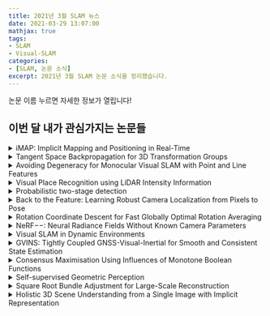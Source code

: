 ```yaml
---
title: 2021년 3월 SLAM 뉴스
date: 2021-03-29 13:07:00
mathjax: true
tags: 
- SLAM
- Visual-SLAM
categories: 
- [SLAM, 논문 소식]
excerpt: 2021년 3월 SLAM 논문 소식을 정리했습니다.
---
```


논문 이름 누르면 자세한 정보가 열립니다!

## 이번 달 내가 관심가지는 논문들

<details>
  <summary> iMAP: Implicit Mapping and Positioning in Real-Time </summary>

- [논문 링크](https://arxiv.org/abs/2103.12352)
- Andrew Davison 교수님 랩실 연구
- Multi-layer perceptron으로 scene representation을 표현?
- Unobserved holes도 자동으로 채울 수 있다?

</details>

<details>
  <summary> Tangent Space Backpropagation for 3D Transformation Groups </summary>

- [논문 링크](https://arxiv.org/pdf/2103.12032.pdf)
- $se(3)$와 $se(3)$ space를 backprop 할 수 있다는건, Gauss-Newton / Levenberg-Marquardt와 같은 iterative weighted least squares 없이 한번에 좋은 값을 얻어낼 수 있도록 학습할 수 있다는 것일까?

</details>

<details>
  <summary> Avoiding Degeneracy for Monocular Visual SLAM with Point and Line Features </summary>

- [논문 링크](https://arxiv.org/pdf/2103.01501.pdf)
- 명현 교수님 랩실
- Point + Line을 이용하는건 꼭 봐야한다!

</details>

<details>
  <summary> Visual Place Recognition using LiDAR Intensity Information </summary>

- [논문 링크](https://arxiv.org/pdf/2103.09605.pdf)
- Grisetti & Stachniss 교수님 랩실
- Visual localization 연구도 굉장히 오래됬고, LiDAR intensity 이미지도 쓴지 오래됬는데 이런 연구가 이제서야 나타나게 된건 왜 때문일까?

</details>

<details>
  <summary> Probabilistic two-stage detection </summary>

- [논문 링크](https://arxiv.org/pdf/2103.07461.pdf)
- CenterNet v2
- Two-stage detector인데 이렇게 빠르다고? ㄷㄷ

</details>

<details>
  <summary> Back to the Feature: Learning Robust Camera Localization from Pixels to Pose </summary>

- [논문 링크](https://arxiv.org/pdf/2103.09213.pdf)
- Paul-Edouard Sarlin의 새 논문.
- Victor Larsson, Marc Pollefeys, Torsten Sattler, Vincent Lepetit등 유명 연구자 다수 참여. 
- 현재 visual localization 연구의 최앞단이 아닐까?
- 이전의 HFNet의 경우는 사전에 만들어둔 SfM 모델에 대해 Global feature (e.g. NetVLAD)와 local feature (e.g. SuperPoint) 등을 이용해서 pose 값을 생성했다.
  - 이 연구에서는 robust feature를 아직 사용하지 못했다는 단점이 있었다.
- 이번 연구에서는 사전에 만들어둔 SfM 모델에 대해 global feature를 사용해서 reference 이미지를 찾고, local feature는 multi-scale로 뽑아서 robust한 feature를 뽑아 셋을 전부 비교한다.
  - 비교하고나서 나온 loss를 기반으로 local feature를 뽑는 CNN 네트워크를 학습하는 것 같다.
- 제대로 각잡고 읽어봐야지...

</details>

<details>
  <summary> Rotation Coordinate Descent for Fast Globally Optimal Rotation Averaging </summary>

- [논문 링크](https://arxiv.org/pdf/2103.08292.pdf)
- Tat-Jun Chin, Ian Reid, Anders Eriksson의 연구
- Rotation averaging을 아직 실제로 써본 적이 많이 없어서 익숙하지 않다.
- 이 논문을 통해서 조금 익숙해질 필요가 있다.

</details>

<details>
  <summary> NeRF−−: Neural Radiance Fields Without Known Camera Parameters </summary>

- [논문 링크](https://arxiv.org/pdf/2102.07064.pdf)
- Victor Prisacariu 교수님 랩실
- 요즘 인기가 많은 NeRF 계열 논문이지만 조금 다른 맥락을 가지고 있다.
  - 기존의 방식들은 NeRF의 학습 과정 중 intrinsic / extrinsic 값들이 제공된다는 전제를 가지고 있다.
  - 이번 논문은 RGB 이미지만을 가지고 NeRF 모델을 학습하고, joint estimation을 통해서 camera parameter를 구할 수 있다는 것을 보여준다.
    - 물론 이 camera parameter들을 가지고 다시 novel view를 만들 수 있다.
    - 근데 Joint estimation...? 이거 완전 슬램인듯 ㄷㄷ

</details>

<details>
  <summary> Visual SLAM in Dynamic Environments </summary>

- [논문 링크](https://zaguan.unizar.es/record/100672/files/TESIS-2021-083.pdf)
- DynaSLAM의 저자인 Berta Bescos의 박사 졸업 논문

</details>

<details>
  <summary> GVINS: Tightly Coupled GNSS-Visual-Inertial for Smooth and Consistent State Estimation </summary>

- [논문 링크](https://arxiv.org/pdf/2103.07899.pdf)
- VINS-Mono의 Shaojie Shen의 새 연구
- Visual + Inertial + GNSS 라면 자율주행 및 실외 드론에서 쓰기 좋을 것 같다.

</details>

<details>
  <summary> Consensus Maximisation Using Influences of Monotone Boolean Functions </summary>

- [논문 링크](https://arxiv.org/pdf/2103.04200.pdf)
- Consensus Maximisation은 읽어야한다...! 이게 미래다 ㅋㅋ

</details>

<details>
  <summary> Self-supervised Geometric Perception </summary>

- [논문 링크](https://arxiv.org/abs/2103.03114)
- Luca Carlone + Vladlen Koltun
- 아직 감이 잘 잡히지 않는 논문. 하지만 이 두 교수님이 적으신거면 분명 뭔가 있다.

</details>

<details>
  <summary> Square Root Bundle Adjustment for Large-Scale Reconstruction </summary>

- [논문 링크](https://arxiv.org/pdf/2103.01843.pdf)
- Usenko, Cremers 교수님

</details>


<details>
  <summary> Holistic 3D Scene Understanding from a Single Image with Implicit Representation </summary>

- [논문 링크](https://arxiv.org/pdf/2103.06422.pdf)

</details>
